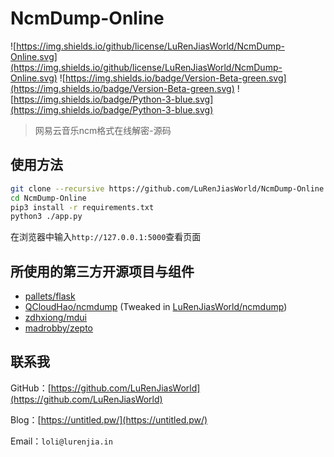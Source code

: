 # NcmDump-Online

![https://img.shields.io/github/license/LuRenJiasWorld/NcmDump-Online.svg](https://img.shields.io/github/license/LuRenJiasWorld/NcmDump-Online.svg) ![https://img.shields.io/badge/Version-Beta-green.svg](https://img.shields.io/badge/Version-Beta-green.svg) ![https://img.shields.io/badge/Python-3-blue.svg](https://img.shields.io/badge/Python-3-blue.svg)

> 网易云音乐ncm格式在线解密-源码

## 使用方法

```bash
git clone --recursive https://github.com/LuRenJiasWorld/NcmDump-Online.git
cd NcmDump-Online
pip3 install -r requirements.txt
python3 ./app.py
```

在浏览器中输入`http://127.0.0.1:5000`查看页面

## 所使用的第三方开源项目与组件

- [pallets/flask](https://github.com/pallets/flask)
- [QCloudHao/ncmdump](https://github.com/QCloudHao/ncmdump) (Tweaked in [LuRenJiasWorld/ncmdump](https://github.com/LuRenJiasWorld/ncmdump))
- [zdhxiong/mdui](https://github.com/zdhxiong/mdui)
- [madrobby/zepto](https://github.com/madrobby/zepto)

## 联系我

GitHub：[https://github.com/LuRenJiasWorld](https://github.com/LuRenJiasWorld)

Blog：[https://untitled.pw/](https://untitled.pw/)

Email：`loli@lurenjia.in`
